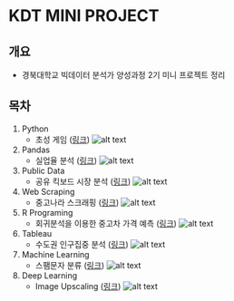 # KDT MINI PROJECT

## 개요

- 경북대학교 빅데이터 분석가 양성과정 2기 미니 프로젝트 정리

## 목차

1. Python
   - 초성 게임 ([링크](https://github.com/jwim5819/KDT_MINI_PROJECT/tree/main/Week_1_ChosungQuiz/Chosung-game))
![alt text](screenshot/1_python.png)
2. Pandas
   - 실업율 분석 ([링크](https://github.com/jwim5819/KDT_MINI_PROJECT/blob/main/Week_2_PandasProject/%EC%8B%A4%EC%97%85%EC%9C%A8_%EC%9E%84%EC%9E%AC%EC%9B%90.ipynb))
![alt text](screenshot/2_pandas.png)
3. Public Data
   - 공유 킥보드 시장 분석 ([링크](https://github.com/jwim5819/KDT_MINI_PROJECT/blob/main/Week_3_PersonalMobility/4%EC%A1%B0_%EC%9E%84%EC%9E%AC%EC%9B%90_%ED%82%A5%EB%B3%B4%EB%93%9C.ipynb))
![alt text](screenshot/3_public_data.png)
4. Web Scraping
   - 중고나라 스크래핑 ([링크](https://github.com/jwim5819/KDT_MINI_PROJECT/blob/main/Week_5_WebCrawling/2%EC%A1%B0_%EC%9E%84%EC%9E%AC%EC%9B%90_%EC%A0%84%EC%9E%90%EA%B8%B0%EA%B8%B0.ipynb))
![alt text](screenshot/4_web_scraping.png)
5. R Programing
   - 회귀분석을 이용한 중고차 가격 예측  ([링크](https://github.com/jwim5819/KDT_MINI_PROJECT/blob/main/Week_8_RPrograming/4%EC%A1%B0_%EC%9E%84%EC%9E%AC%EC%9B%90.JPG))
![alt text](screenshot/5_r_programing.png)
6. Tableau
   - 수도권 인구집중 분석 ([링크](https://public.tableau.com/app/profile/.40333734/viz/_16616976208270/1_1))
![alt text](screenshot/6_tableau.jpg)
7. Machine Learning
   - 스팸문자 분류 ([링크](https://github.com/jwim5819/KDT_MINI_PROJECT/blob/main/Week_11_MachineLearning/3%EC%A1%B0_%EC%9E%84%EC%9E%AC%EC%9B%90_%EC%8A%A4%ED%8C%B8%EB%AC%B8%EC%9E%90%EB%B6%84%EB%A5%98.ipynb))
![alt text](screenshot/7_machine_learning.png)
8. Deep Learning
   - Image Upscaling ([링크](https://github.com/jwim5819/KDT_MINI_PROJECT/blob/main/Week_12_DeepLearning/2%EC%A1%B0_%EC%9E%84%EC%9E%AC%EC%9B%90.ipynb))
![alt text](screenshot/8_deep_learning.png)